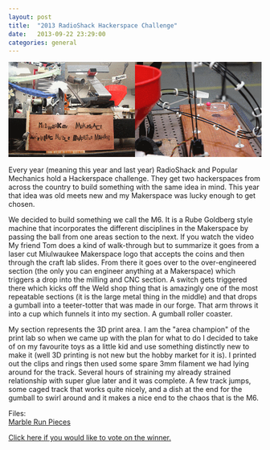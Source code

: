 ```yaml
---
layout: post
title:  "2013 RadioShack Hackerspace Challenge"
date:   2013-09-22 23:29:00
categories: general
---
```


<img src="/images/story/M6.png" class="headline"/>

Every year (meaning this year and last year) RadioShack and Popular Mechanics hold a Hackerspace challenge.
They get two hackerspaces from across the country to build something with the same idea in mind. This year
that idea was old meets new and my Makerspace was lucky enough to get chosen.

We decided to build something we call the M6. It is a Rube Goldberg style machine that incorporates the different
disciplines in the Makerspace by passing the ball from one areas section to the next. If you watch the video 
My friend Tom does a kind of walk-through but to summarize it goes from a laser cut Miulwaukee Makerspace logo
that accepts the coins and then through the craft lab slides. From there it goes over to the over-engineered 
section (the only you can engineer anything at a Makerspace) which triggers a drop into the milling and CNC section.
A switch gets triggered there which kicks off the Weld shop thing that is amazingly one of the most repeatable
sections (it is the large metal thing in the middle) and that drops a gumball into a teeter-totter that was made
in our forge. That arm throws it into a cup which funnels it into my section. A gumball roller coaster. 

My section represents the 3D print area. I am the "area champion" of the print lab so when we came up with the plan
for what to do I decided to take of on my favourite toys as a little kid and use something distinctly new to make it
(well 3D printing is not new but the hobby market for it is). I printed out the clips and rings then used some spare 
3mm filament we had lying around for the track. Several hours of straining my already strained relationship with 
super glue later and it was complete. A few track jumps, some caged track that works quite nicely, and a dish at the
end for the gumball to swirl around and it makes a nice end to the chaos that is the M6.

Files:<br />
<a href="http://www.thingiverse.com/thing:124445" target="_blank">Marble Run Pieces</a>

<a href="http://www.popmechnow.com/radioshack/" target="_blank">Click here if you would like to vote on the winner.</a>